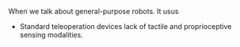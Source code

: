 
When we talk about general-purpose robots. It usus

- Standard teleoperation devices lack of tactile and proprioceptive sensing modalities. 